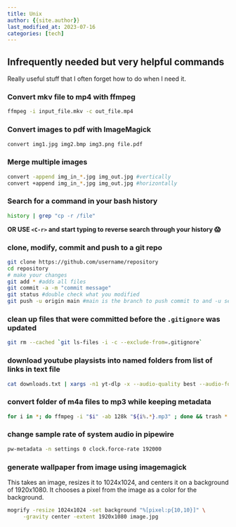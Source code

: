 ```yaml
---
title: Unix
author: {{site.author}}
last_modified_at: 2023-07-16
categories: [tech]
---
```


## Infrequently needed but very helpful commands

Really useful stuff that I often forget how to do when I need it.

### Convert mkv file to mp4 with ffmpeg

```bash
ffmpeg -i input_file.mkv -c out_file.mp4
```

### Convert images to pdf with ImageMagick

```bash
convert img1.jpg img2.bmp img3.png file.pdf
```

### Merge multiple images

```bash
convert -append img_in_*.jpg img_out.jpg #vertically
convert +append img_in_*.jpg img_out.jpg #horizontally
```

### Search for a command in your bash history

```bash
history | grep "cp -r /file"
```

**OR USE `<C-r>` and start typing to reverse search through your history 😱**

### clone, modify, commit and push to a git repo

```bash
git clone https://github.com/username/repository
cd repository
# make your changes
git add * #adds all files
git commit -a -m "commit message"
git status #double check what you modified
git push -u origin main #main is the branch to push commit to and -u sets it as default so you can just use git push for future commits
```

### clean up files that were committed before the `.gitignore` was updated

```bash
git rm --cached `git ls-files -i -c --exclude-from=.gitignore`
```

### download youtube playsists into named folders from list of links in text file

```bash
cat downloads.txt | xargs -n1 yt-dlp -x --audio-quality best --audio-format mp3  --embed-metadata -o '%(playlist)s/%(playlist_index)s - %(title)s.%(ext)s'
```

### convert folder of m4a files to mp3 while keeping metadata

``` bash
for i in *; do ffmpeg -i "$i" -ab 128k "${i%.*}.mp3" ; done && trash *.m4a
```

### change sample rate of system audio in pipewire

```bash
pw-metadata -n settings 0 clock.force-rate 192000
```

### generate wallpaper from image using imagemagick

This takes an image, resizes it to 1024x1024, and centers it on a background of 1920x1080. It chooses a pixel from the image as a color for the background.

```bash
mogrify -resize 1024x1024 -set background "%[pixel:p{10,10}]" \
     -gravity center -extent 1920x1080 image.jpg
```
